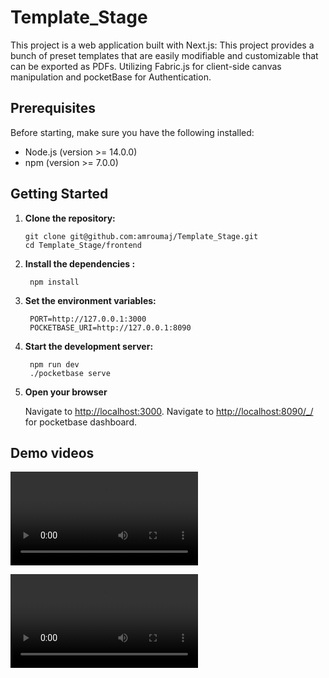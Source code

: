 # Template_Stage

This project is a web application built with Next.js: This project provides a bunch of preset templates that are easily modifiable and customizable that can be exported as PDFs.
Utilizing Fabric.js for client-side canvas manipulation and pocketBase for Authentication.

## Prerequisites

Before starting, make sure you have the following installed:

- Node.js (version >= 14.0.0)
- npm (version >= 7.0.0)

## Getting Started

1. **Clone the repository:**

   ```Terminal
   git clone git@github.com:amroumaj/Template_Stage.git
   cd Template_Stage/frontend

2. **Install the dependencies :**

   ```Terminal
    npm install

3. **Set the environment variables:**

   ```JS/TS
    PORT=http://127.0.0.1:3000
    POCKETBASE_URI=http://127.0.0.1:8090

4. **Start the development server:**

   ```Terminal
    npm run dev
    ./pocketbase serve

5. **Open your browser**

    Navigate to [http://localhost:3000](http://localhost:3000).
    Navigate to [http://localhost:8090/_/](http://localhost:8090/_/) for pocketbase dashboard.


## Demo videos

![Video](./assets/Auth.mp4)

![Video](./assets/functionality.mp4)



